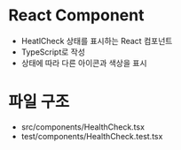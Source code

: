 # React Component
- HeatlCheck 상태를 표시하는 React 컴포넌트
- TypeScript로 작성
- 상태에 따라 다른 아이콘과 색상을 표시

# 파일 구조
- src/components/HealthCheck.tsx
- test/components/HealthCheck.test.tsx
